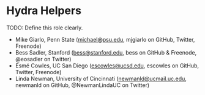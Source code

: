 Hydra Helpers
=============

TODO: Define this role clearly.

* Mike Giarlo, Penn State (michael@psu.edu, mjgiarlo on GitHub, Twitter, Freenode)
* Bess Sadler, Stanford (bess@stanford.edu, bess on GitHub & Freenode, @eosadler on Twitter)
* Esmé Cowles, UC San Diego (escowles@ucsd.edu, escowles on GitHub, Twitter, Freenode)
* Linda Newman, University of Cincinnati (newmanld@ucmail.uc.edu, newmanld on GitHub, @NewmanLindaUC on Twitter)
